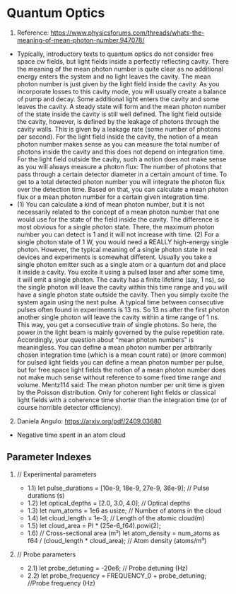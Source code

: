 # Quantum Optics

1. Reference: https://www.physicsforums.com/threads/whats-the-meaning-of-mean-photon-number.947078/
 - Typically, introductory texts to quantum optics do not consider free space cw fields, but light fields inside a perfectly reflecting cavity. There the meaning of the mean photon number is quite clear as no additional energy enters the system and no light leaves the cavity. The mean photon number is just given by the light field inside the cavity. As you incorporate losses to this cavity mode, you will usually create a balance of pump and decay. Some additional light enters the cavity and some leaves the cavity. A steady state will form and the mean photon number of the state inside the cavity is still well defined. The light field outside the cavity, however, is defined by the leakage of photons through the cavity walls. This is given by a leakage rate (some number of photons per second). For the light field inside the cavity, the notion of a mean photon number makes sense as you can measure the total number of photons inside the cavity and this does not depend on integration time. For the light field outside the cavity, such a notion does not make sense as you will always measure a photon flux: The number of photons that pass through a certain detector diameter in a certain amount of time. To get to a total detected photon number you will integrate the photon flux over the detection time. Based on that, you can calculate a mean photon flux or a mean photon number for a certain given integration time.
 - (1) You can calculate a kind of mean photon number, but it is not necessarily related to the concept of a mean photon number that one would use for the state of the field inside the cavity. The difference is most obvious for a single photon state. There, the maximum photon number you can detect is 1 and it will not increase with time. (2) For a single photon state of 1 W, you would need a REALLY high-energy single photon. However, the typical meaning of a single photon state in real devices and experiments is somewhat different. Usually you take a single photon emitter such as a single atom or a quantum dot and place it inside a cavity. You excite it using a pulsed laser and after some time, it will emit a single photon. The cavity has a finite lifetime (say, 1 ns), so the single photon will leave the cavity within this time range and you will have a single photon state outside the cavity. Then you simply excite the system again using the next pulse. A typical time between consecutive pulses often found in experiments is 13 ns. So 13 ns after the first photon another single photon will leave the cavity within a time range of 1 ns. This way, you get a consecutive train of single photons. So here, the power in the light beam is mainly governed by the pulse repetition rate. Accordingly, your question about "mean photon numbers" is meaningless. You can define a mean photon number per arbitrarily chosen integration time (which is a mean count rate) or (more common) for pulsed light fields you can define a mean photon number per pulse, but for free space light fields the notion of a mean photon number does not make much sense without reference to some fixed time range and volume. Mentz114 said: The mean photon number per unit time is given by the Poisson distribution. Only for coherent light fields or classical light fields with a coherence time shorter than the integration time (or of course horrible detector efficiency).
2. Daniela Angulo: https://arxiv.org/pdf/2409.03680
 - Negative time spent in an atom cloud


 ## Parameter Indexes
1. // Experimental parameters
    - 1.1) let pulse_durations = [10e-9, 18e-9, 27e-9, 36e-9]; // Pulse durations (s)
    - 1.2) let optical_depths = [2.0, 3.0, 4.0]; // Optical depths
    - 1.3) let num_atoms = 1e6 as usize; // Number of atoms in the cloud
    - 1.4) let cloud_length = 1e-3; // Length of the atomic cloud(m)
    - 1.5) let cloud_area = PI * (25e-6_f64).powi(2);
    - 1.6) // Cross-sectional area (m²) let atom_density = num_atoms as f64 / (cloud_length * cloud_area); // Atom density (atoms/m³)

2. // Probe parameters
    - 2.1) let probe_detuning = -20e6; // Probe detuning (Hz)
    - 2.2) let probe_frequency = FREQUENCY_0 + probe_detuning; //Probe frequency (Hz)


    